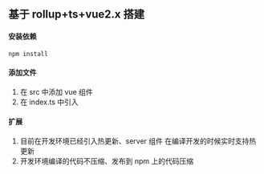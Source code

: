 ## 基于 rollup+ts+vue2.x 搭建

#### 安装依赖

```
npm install
```

#### 添加文件

1. 在 src 中添加 vue 组件
2. 在 index.ts 中引入

#### 扩展

1. 目前在开发环境已经引入热更新、server 组件 在编译开发的时候实时支持热更新
2. 开发环境编译的代码不压缩、发布到 npm 上的代码压缩
